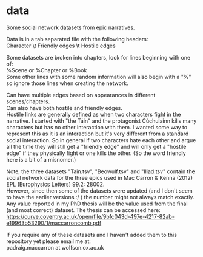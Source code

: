 # data

Some social network datasets from  epic narratives.

Data is in a tab separated file with the following headers: <br />
Character \t Friendly edges \t Hostile edges

Some datasets are broken into chapters, look for lines beginning with one of:<br />
%Scene or %Chapter or %Book<br />
Some other lines with some random information will also begin with a "%" so ignore those lines when creating the network.

Can have multiple edges based on appearances in different scenes/chapters. <br />
Can also have both hostile and friendly edges. <br/>
Hostile links are generally defined as when two characters fight in the narrative. I started with "the Táin" and the protagonist Cúchulainn kills many characters but has no other interaction with them. I wanted some way to represent this as it is an interaction but it's very different from a standard social interaction. So in general if two characters hate each other and argue all the time they will still get a "friendly edge" and will only get a "hostile edge" if they physically fight or one kills the other. (So the word friendly here is a bit of a misnomer.)


Note, the three datasets "Tain.tsv", "Beowulf.tsv" and "Iliad.tsv" contain the social network data for the three epics used in Mac Carron & Kenna (2012) EPL (Europhysics Letters) 99.2: 28002.<br />
However, since then some of the datasets were updated (and I don't seem to have the earlier versions :/ ) the number might not always match exactly. Any value reported in my PhD thesis will be the value used from the final (and most correct) dataset. The thesis can be accessed here:<br />
https://curve.coventry.ac.uk/open/file/9bfc043d-497e-4217-82ab-e19963b53290/1/maccarroncomb.pdf


If you require any of these datasets and I haven't added them to this repository yet please email me at:<br />
padraig.maccarron at wolfson.ox.ac.uk
